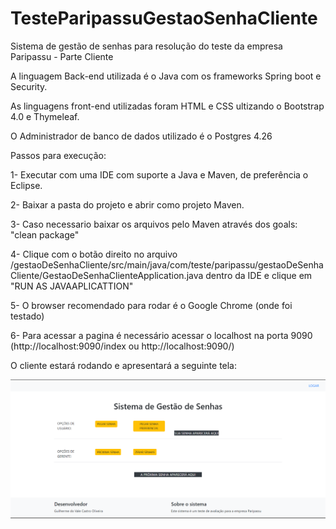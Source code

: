 # TesteParipassuGestaoSenhaCliente

Sistema de gestão de senhas para resolução do teste da empresa Paripassu - Parte Cliente

A linguagem Back-end utilizada é o Java com os frameworks Spring boot e Security.

As linguagens front-end utilizadas foram HTML e CSS ultizando o Bootstrap 4.0 e Thymeleaf.

O Administrador de banco de dados utilizado é o Postgres 4.26

Passos para execução:

1- Executar com uma IDE com suporte a Java e Maven, de preferência o Eclipse.

2- Baixar a pasta do projeto e abrir como projeto Maven.

3- Caso necessario baixar os arquivos pelo Maven através dos goals: "clean package"

4- Clique com o botão direito no arquivo /gestaoDeSenhaCliente/src/main/java/com/teste/paripassu/gestaoDeSenhaCliente/GestaoDeSenhaClienteApplication.java dentro da IDE e 
clique em "RUN AS JAVAAPLICATTION"

5- O browser recomendado para rodar é o Google Chrome (onde foi testado)

6- Para acessar a pagina é necessário acessar o localhost na porta 9090 (http://localhost:9090/index ou http://localhost:9090/)

O cliente estará rodando e apresentará a seguinte tela:

![Tela Inicial](INDEX.png)
